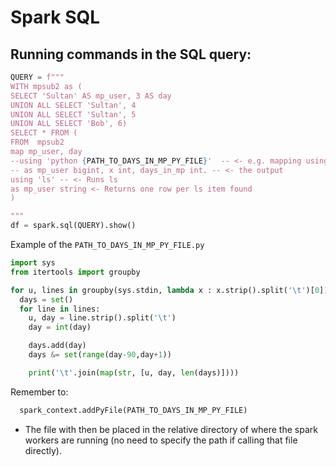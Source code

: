 # Spark SQL

## Running commands in the SQL query:

```python
QUERY = f"""
WITH mpsub2 as (
SELECT 'Sultan' AS mp_user, 3 AS day
UNION ALL SELECT 'Sultan', 4
UNION ALL SELECT 'Sultan', 5
UNION ALL SELECT 'Bob', 6)
SELECT * FROM (
FROM  mpsub2
map mp_user, day
--using 'python {PATH_TO_DAYS_IN_MP_PY_FILE}'  -- <- e.g. mapping using a file
-- as mp_user bigint, x int, days_in_mp int. -- <- the output
using 'ls' -- <- Runs ls
as mp_user string <- Returns one row per ls item found
)

"""
df = spark.sql(QUERY).show()
```
Example of the `PATH_TO_DAYS_IN_MP_PY_FILE.py`

```python
import sys
from itertools import groupby

for u, lines in groupby(sys.stdin, lambda x : x.strip().split('\t')[0]):
  days = set()
  for line in lines:
    u, day = line.strip().split('\t')
    day = int(day)

    days.add(day)
    days &= set(range(day-90,day+1))

    print('\t'.join(map(str, [u, day, len(days)])))
```

Remember to:

```python
  spark_context.addPyFile(PATH_TO_DAYS_IN_MP_PY_FILE)
```
* The file with then be placed in the relative directory of where the spark workers are running
  (no need to specify the path if calling that file directly).
